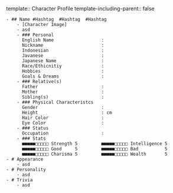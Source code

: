 template:: Character Profile
template-including-parent:: false

	- ## Name #Hashtag  #Hashtag  #Hashtag
		- [Character Image]
		- asd
		- ### Personal
		  English Name                  : 
		  Nickname                      : 
		  Indonesian                    : 
		  Javanese                      : 
		  Japanese Name                 : 
		  Race/Ethicnitiy               : 
		  Hobbies                       : 
		  Goals & Dreams                :
		- ### Relative(s)
		  Father                        : 
		  Mother                        : 
		  Sibling(s)                    :
		- ### Physical Characteristcs
		  Gender                        : 
		  Height                        : cm
		  Hair Color                    : 
		  Eye Color                     :
		- ### Status
		  Occupation                    :
		- ### Stats
		  ■■■■■□□□□□ Strength 5         ■■■■■□□□□□ Intelligence 5
		  ■■■■■□□□□□ Good     5         ■■■■■□□□□□ Bad          5
		  ■■■■■□□□□□ Charisma 5         ■■■■■□□□□□ Wealth       5
	- # Appearance
		- asd
	- # Personality
		- asd
	- # Trivia
		- asd